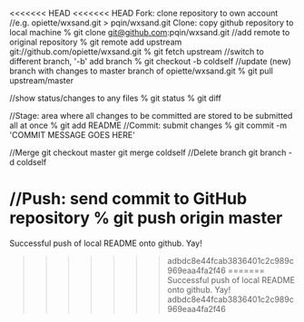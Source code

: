 <<<<<<< HEAD
<<<<<<< HEAD
Fork: clone repository to own account
       //e.g.
       opiette/wxsand.git > pqin/wxsand.git
Clone: copy github repository to local machine
% git clone git@github.com:pqin/wxsand.git
//add remote to original repository
% git remote add upstream git://github.com/opiette/wxsand.git
% git fetch upstream
//switch to different branch, '-b' add branch
% git checkout -b coldself
//update (new) branch with changes to master branch of opiette/wxsand.git
% git pull upstream/master

//show status/changes to any files
% git status
% git diff

//Stage: area where all changes to be committed are stored to be submitted all at once
% git add README
//Commit: submit changes
% git commit -m 'COMMIT MESSAGE GOES HERE'

//Merge
git checkout master
git merge coldself
//Delete branch
git branch -d coldself

//Push: send commit to GitHub repository
% git push origin master
=======
Successful push of local README onto github. Yay!
>>>>>>> adbdc8e44fcab3836401c2c989c969eaa4fa2f46
=======
Successful push of local README onto github. Yay!
>>>>>>> adbdc8e44fcab3836401c2c989c969eaa4fa2f46
